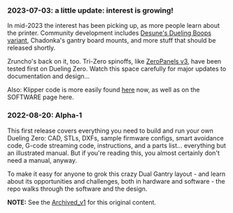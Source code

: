 

### 2023-07-03: a little update: interest is growing!
In mid-2023 the interest has been picking up, as more people learn about the printer.  Community development includes [Desune's Dueling Boops variant](https://github.com/desune2487/Dueling_Boops), Chadonka's gantry board mounts, and more stuff that should be released shortly.

Zruncho's back on it, too.  Tri-Zero spinoffs, like [ZeroPanels v3](https://www.youtube.com/watch?v=6F5wUP4zZDg), have been tested first on Dueling Zero.  Watch this space carefully for major updates to documentation and design...

Also: Klipper code is more easily found [here](https://github.com/zruncho3d/klipper/tree/dual_gantry_main) now, as well as on the SOFTWARE page here.

### 2022-08-20: Alpha-1  
This first release covers everything you need to build and run your own Dueling Zero: CAD, STLs, DXFs, sample firmware configs, smart avoidance code, G-code streaming code, instructions, and a parts list... everything but an illustrated manual.  But if you're reading this, you almost certainly don't need a manual, anyway.

To make it easy for anyone to grok this crazy Dual Gantry layout - and learn about its opportunities and challenges, both in hardware and software - the repo walks through the software and the design.

**NOTE:**
See the [Archived_v1](Archived_v1) for this original content.